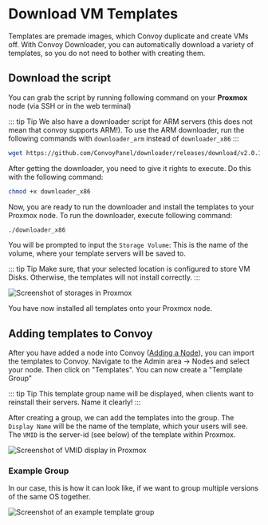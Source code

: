 # Download VM Templates

Templates are premade images, which Convoy duplicate and create VMs off. With Convoy Downloader, you can automatically download a variety of templates, so you do not need to bother with creating them.

## Download the script

You can grab the script by running following command on your **Proxmox** node (via SSH or in the web terminal)

::: tip Tip
We also have a downloader script for ARM servers (this does not mean that convoy supports ARM!). To use the ARM downloader, run the following commands with `downloader_arm` instead of `downloader_x86`
:::

```sh
wget https://github.com/ConvoyPanel/downloader/releases/download/v2.0.1/downloader_x86
```

After getting the downloader, you need to give it rights to execute. Do this with the following command:

```sh
chmod +x downloader_x86
```

Now, you are ready to run the downloader and install the templates to your Proxmox node. To run the downloader, execute following command:

```sh
./downloader_x86
```

You will be prompted to input the `Storage Volume`: This is the name of the volume, where your template servers will be saved to.

::: tip Tip
Make sure, that your selected location is configured to store VM Disks. Otherwise, the templates will not install correctly.
:::

![Screenshot of storages in Proxmox](/assets/images/choosing-storage.png)

You have now installed all templates onto your Proxmox node.

## Adding templates to Convoy

After you have added a node into Convoy ([Adding a Node](https://convoypanel.com/docs/panel/adding-a-node.html)), you can import the templates to Convoy.
Navigate to the Admin area -> Nodes and select your node. Then click on "Templates". You can now create a "Template Group"

::: tip Tip
This template group name will be displayed, when clients want to reinstall their servers. Name it clearly!
:::

After creating a group, we can add the templates into the group. The `Display Name` will be the name of the template, which your users will see. The `VMID` is the server-id (see below) of the template within Proxmox.

![Screenshot of VMID display in Proxmox](/assets/images/VMID.png)

### Example Group

In our case, this is how it can look like, if we want to group multiple versions of the same OS together.

![Screenshot of an example template group](/assets/images/example-template-group.png)
